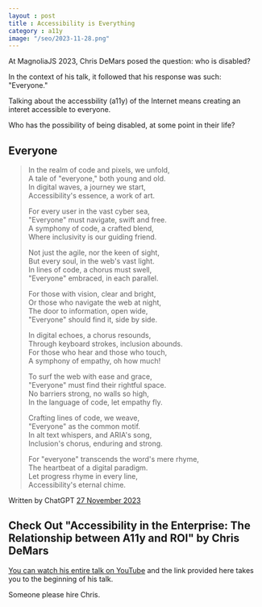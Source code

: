 ```yaml
---
layout : post
title : Accessibility is Everything
category : a11y
image: "/seo/2023-11-28.png"
---
```


At MagnoliaJS 2023, Chris DeMars posed the question: who is disabled?

In the context of his talk, it followed that his response was such: "Everyone."

Talking about the accessbility (a11y) of the Internet means creating an interet accessible to everyone.

Who has the possibility of being disabled, at some point in their life?

## Everyone

> In the realm of code and pixels, we unfold,  
> A tale of "everyone," both young and old.  
> In digital waves, a journey we start,  
> Accessibility's essence, a work of art.
>
> For every user in the vast cyber sea,  
> "Everyone" must navigate, swift and free.  
> A symphony of code, a crafted blend,  
> Where inclusivity is our guiding friend.
>
> Not just the agile, nor the keen of sight,  
> But every soul, in the web's vast light.  
> In lines of code, a chorus must swell,  
> "Everyone" embraced, in each parallel.
>
> For those with vision, clear and bright,  
> Or those who navigate the web at night,  
> The door to information, open wide,  
> "Everyone" should find it, side by side.
>
> In digital echoes, a chorus resounds,  
> Through keyboard strokes, inclusion abounds.  
> For those who hear and those who touch,  
> A symphony of empathy, oh how much!
>
> To surf the web with ease and grace,  
> "Everyone" must find their rightful space.  
> No barriers strong, no walls so high,  
> In the language of code, let empathy fly.
>
> Crafting lines of code, we weave,  
> "Everyone" as the common motif.  
> In alt text whispers, and ARIA's song,  
> Inclusion's chorus, enduring and strong.
>
> For "everyone" transcends the word's mere rhyme,  
> The heartbeat of a digital paradigm.  
> Let progress rhyme in every line,  
> Accessibility's eternal chime.

Written by ChatGPT
[27 November 2023](https://chat.openai.com/share/6e6d5968-9ffb-48f8-a71b-523508ac99ec)

## Check Out "Accessibility in the Enterprise: The Relationship between A11y and ROI" by Chris DeMars

[You can watch his entire talk on YouTube](https://www.youtube.com/live/mr6rWFgh_1E?si=N8GGD_I_SDWo1-dE&t=1477) and the link provided here takes you to the beginning of his talk.

Someone please hire Chris.
